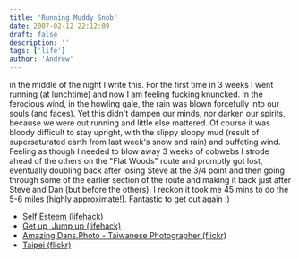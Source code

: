 ```yaml
---
title: 'Running Muddy Snob'
date: 2007-02-12 22:12:09
draft: false
description: ''
tags: ['life']
author: 'Andrew'
---
```


in the middle of the night I write this. For the first time in 3 weeks I went running (at lunchtime) and now I am feeling fucking knuncked. In the ferocious wind, in the howling gale, the rain was blown forcefully into our souls (and faces). Yet this didn't dampen our minds, nor darken our spirits, because we were out running and little else mattered. Of course it was bloody difficult to stay upright, with the slippy sloppy mud (result of supersaturated earth from last week's snow and rain) and buffeting wind. Feeling as though I needed to blow away 3 weeks of cobwebs I strode ahead of the others on the "Flat Woods" route and promptly got lost, eventually doubling back after losing Steve at the 3/4 point and then going through some of the earlier section of the route and making it back just after Steve and Dan (but before the others). I reckon it took me 45 mins to do the 5-6 miles (highly approximate!). Fantastic to get out again :)

-   [Self Esteem (lifehack)](http://ririanproject.com/2007/02/01/wake-up-feeling-great-with-these-22-tips-for-high-self-esteem/)
-   [Get up, Jump up (lifehack)](http://www.lifehack.org/articles/productivity/productivity-boost-how-to-start-your-day-at-500-am.html)
-   [Amazing Dans.Photo - Taiwanese Photographer (flickr)](http://www.flickr.com/photos/dans180/)
-   [Taipei (flickr)](http://www.flickr.com/photos/dans180/53775203/)
